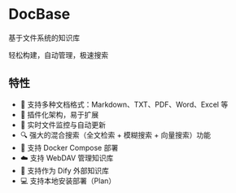 # DocBase

基于文件系统的知识库

轻松构建，自动管理，极速搜索

## 特性

- 📂 支持多种文档格式：Markdown、TXT、PDF、Word、Excel 等
- 🧩 插件化架构，易于扩展
- 🚀 实时文件监控与自动更新
- 🔍 强大的混合搜索（全文检索 + 模糊搜索 + 向量搜索）功能
- 🐳 支持 Docker Compose 部署
- ☁️ 支持 WebDAV 管理知识库
- 🔌 支持作为 Dify 外部知识库
- 💻 支持本地安装部署（Plan）

<!-- 基本 -->
<!-- TODO 前端过 bearer 验证 -->
<!-- TODO 上架 1panel -->
<!-- TODO 文档和网站 -->

<!-- 下一步区域 -->
<!-- TDDO 扫描、监视、访问读取合为一个文件系统插件 -->

<!-- 工程化 -->
<!-- TODO 单元测试 -->
<!-- TODO 打点日志 -->

<!-- 功能 -->
<!-- TODO 插件管理 API -->
<!-- TODO 多模态文档加载器、流式加载文档(使用https://llm-tools.mintlify.app/components/data-sources/overview) -->

<!-- 性能优化 -->
<!-- TODO 校验 doc hash 是否存在放到 docloader 执行前 -->

<!-- 客户端版 -->
<!-- 动态选择知识库目录功能 -->
<!-- 本地自动部署 meilisearch -->
<!-- 作为 cherry studio 外部知识库 -->

<!-- 企业版 -->
<!-- 多知识库管理 -->
<!-- 知识库粒度的权限管理（webdav权限+搜索权限控制） -->
<!-- 知识库分享、挂载 -->
<!-- OIDC 认证 -->
